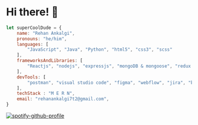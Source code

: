 # Hi there! 👋

````javascript
let superCoolDude = {
	name: "Rehan Ankalgi",
	pronouns: "he/him",
	languages: [
		"JavaScript", "Java", "Python", "html5", "css3", "scss"
	],
	frameworksAndLibraries: [
		"Reactjs", "nodejs", "expressjs", "mongoDB & mongoose", "redux / redux toolkit", "mui5"
	],
	devTools: [
		"postman", "visual studio code", "figma", "webflow", "jira", "bitbucket", "git & github", "odoo"
	],
	techStack : "M E R N",
	email: "rehanankalgi7t2@gmail.com",
}
````
[![spotify-github-profile](https://spotify-github-profile.vercel.app/api/view?uid=jbahjmdcfh2q54kesvperh4y7&cover_image=true&theme=novatorem&show_offline=false&background_color=121212&interchange=false&bar_color=0055ff&bar_color_cover=true)](https://spotify-github-profile.vercel.app/api/view?uid=jbahjmdcfh2q54kesvperh4y7&redirect=true)
